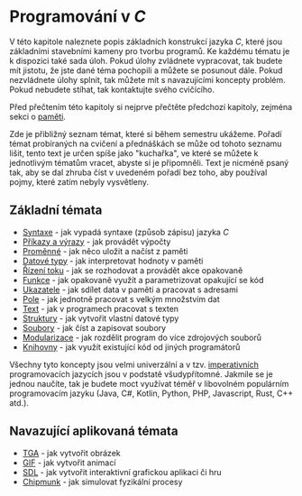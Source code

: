 # Programování v *C*
V této kapitole naleznete popis základních konstrukcí jazyka *C*, které jsou základními
stavebními kameny pro tvorbu programů. Ke každému tématu je k dispozici také sada úloh. Pokud úlohy
zvládnete vypracovat, tak budete mít jistotu, že jste dané téma pochopili a můžete se posunout dále.
Pokud nezvládnete úlohy splnit, tak můžete mít s navazujícími koncepty problém. Pokud nebudete stíhat,
tak kontaktujte svého cvičícího.

Před přečtením této kapitoly si nejprve přečtěte předchozí kapitoly, zejména sekci o
[paměti](../uvod/pamet.md).

Zde je přibližný seznam témat, které si během semestru ukážeme. Pořadí témat probíraných na cvičení
a přednáškách se může od tohoto seznamu lišit, tento text je určen spíše jako "kuchařka", ve které
se můžete k jednotlivým tématům vracet, abyste si je připomněli. Text je nicméně psaný tak, aby se
dal zhruba číst v uvedeném pořadí bez toho, aby používal pojmy, které zatím nebyly vysvětleny.

## Základní témata
- [Syntaxe](syntaxe.md) - jak vypadá syntaxe (způsob zápisu) jazyka *C*
- [Příkazy a výrazy](prikazy_vyrazy.md) - jak provádět výpočty
- [Proměnné](promenne/promenne.md) - jak něco uložit a načíst z paměti
- [Datové typy](datove_typy/datove_typy.md) - jak interpretovat hodnoty v paměti
- [Řízení toku](rizeni_toku/rizeni_toku.md) - jak se rozhodovat a provádět akce opakovaně
- [Funkce](funkce/funkce.md) - jak opakovaně využít a parametrizovat opakující se kód
- [Ukazatele](prace_s_pameti/ukazatele.md) - jak sdílet data v paměti a pracovat s adresami
- [Pole](pole/pole.md) - jak jednotně pracovat s velkým množstvím dat
- [Text](text/text.md) - jak v programech pracovat s texten
- [Struktury](struktury/vlastni_datove_typy.md) - jak vytvořit vlastní datové typy
- [Soubory](soubory/soubory.md) - jak číst a zapisovat soubory
- [Modularizace](modularizace/modularizace.md) - jak rozdělit program do více zdrojových souborů
- [Knihovny](modularizace/knihovny.md) - jak využít existující kód od jiných programátorů

Všechny tyto koncepty jsou velmi univerzální a v tzv. [imperativních](https://cs.wikipedia.org/wiki/Imperativn%C3%AD_programov%C3%A1n%C3%AD)
programovacích jazycích jsou v podstatě všudypřítomné. Jakmile se je jednou naučíte, tak je budete
moct využívat téměř v libovolném populárním programovacím jazyku (Java, C#, Kotlin, Python, PHP,
Javascript, Rust, C++ atd.). 

## Navazující aplikovaná témata
- [TGA](aplikovane_ulohy/tga.md) - jak vytvořit obrázek
- [GIF](aplikovane_ulohy/gif.md) - jak vytvořit animací
- [SDL](aplikovane_ulohy/sdl.md) - jak vytvořit interaktivní grafickou aplikaci či hru
- [Chipmunk](aplikovane_ulohy/chipmunk.md) - jak simulovat fyzikální procesy
